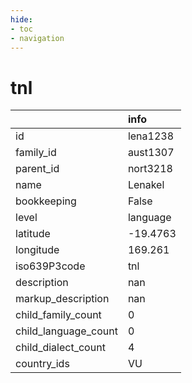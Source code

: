 ```yaml
---
hide:
- toc
- navigation
---
```

# tnl
|                      | info     |
|:---------------------|:---------|
| id                   | lena1238 |
| family_id            | aust1307 |
| parent_id            | nort3218 |
| name                 | Lenakel  |
| bookkeeping          | False    |
| level                | language |
| latitude             | -19.4763 |
| longitude            | 169.261  |
| iso639P3code         | tnl      |
| description          | nan      |
| markup_description   | nan      |
| child_family_count   | 0        |
| child_language_count | 0        |
| child_dialect_count  | 4        |
| country_ids          | VU       |